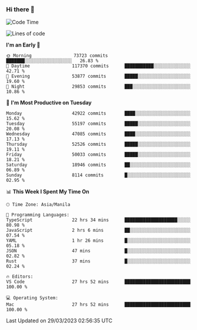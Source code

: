 ### Hi there 👋

<!--START_SECTION:waka-->
![Code Time](http://img.shields.io/badge/Code%20Time-3%2C787%20hrs%2030%20mins-blue)

![Lines of code](https://img.shields.io/badge/From%20Hello%20World%20I%27ve%20Written-105.0%20million%20lines%20of%20code-blue)

**I'm an Early 🐤** 

```text
🌞 Morning                73723 commits       ███████░░░░░░░░░░░░░░░░░░   26.83 % 
🌆 Daytime                117370 commits      ███████████░░░░░░░░░░░░░░   42.71 % 
🌃 Evening                53877 commits       █████░░░░░░░░░░░░░░░░░░░░   19.60 % 
🌙 Night                  29853 commits       ███░░░░░░░░░░░░░░░░░░░░░░   10.86 % 
```
📅 **I'm Most Productive on Tuesday** 

```text
Monday                   42922 commits       ████░░░░░░░░░░░░░░░░░░░░░   15.62 % 
Tuesday                  55197 commits       █████░░░░░░░░░░░░░░░░░░░░   20.08 % 
Wednesday                47085 commits       ████░░░░░░░░░░░░░░░░░░░░░   17.13 % 
Thursday                 52526 commits       █████░░░░░░░░░░░░░░░░░░░░   19.11 % 
Friday                   50033 commits       █████░░░░░░░░░░░░░░░░░░░░   18.21 % 
Saturday                 18946 commits       ██░░░░░░░░░░░░░░░░░░░░░░░   06.89 % 
Sunday                   8114 commits        █░░░░░░░░░░░░░░░░░░░░░░░░   02.95 % 
```


📊 **This Week I Spent My Time On** 

```text
🕑︎ Time Zone: Asia/Manila

💬 Programming Languages: 
TypeScript               22 hrs 34 mins      ████████████████████░░░░░   80.98 % 
JavaScript               2 hrs 6 mins        ██░░░░░░░░░░░░░░░░░░░░░░░   07.54 % 
YAML                     1 hr 26 mins        █░░░░░░░░░░░░░░░░░░░░░░░░   05.18 % 
JSON                     47 mins             █░░░░░░░░░░░░░░░░░░░░░░░░   02.82 % 
Rust                     37 mins             █░░░░░░░░░░░░░░░░░░░░░░░░   02.24 % 

🔥 Editors: 
VS Code                  27 hrs 52 mins      █████████████████████████   100.00 % 

💻 Operating System: 
Mac                      27 hrs 52 mins      █████████████████████████   100.00 % 
```


 Last Updated on 29/03/2023 02:56:35 UTC
<!--END_SECTION:waka-->


<!--
**rad182/rad182** is a ✨ _special_ ✨ repository because its `README.md` (this file) appears on your GitHub profile.

Here are some ideas to get you started:

- 🔭 I’m currently working on ...
- 🌱 I’m currently learning ...
- 👯 I’m looking to collaborate on ...
- 🤔 I’m looking for help with ...
- 💬 Ask me about ...
- 📫 How to reach me: ...
- 😄 Pronouns: ...
- ⚡ Fun fact: ...
-->
